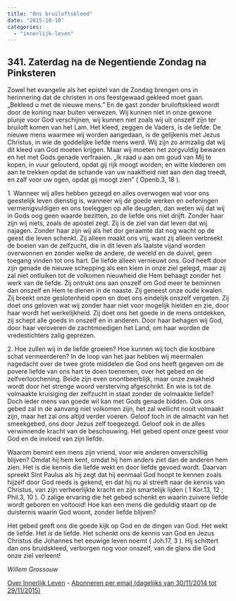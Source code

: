 ```yaml
---
title: "Ons bruiloftskleed"
date: "2015-10-10"
categories: 
  - "innerlijk-leven"
---
```


## 341\. Zaterdag na de Negentiende Zondag na Pinksteren

Zowel het evangelie als het epistel van de Zondag brengen ons in herinnering dat de christen in ons feestgewaad gekleed moet gaan. „Bekleed u met de nieuwe mens.” En de gast zonder bruiloftskleed wordt door de koning naar buiten verwezen. Wij kunnen niet in onze gewone plunje voor God verschijnen, wij kunnen niet zoals wij uit onszelf zijn ter bruiloft komen van het Lam. Het kleed, zeggen de Vaders, is de liefde. De nieuwe mens waarmee wij worden aangedaan, is de gelijkenis met Jezus Christus, in wie de goddelijke liefde mens werd. Wij zijn zo armzalig dat wij dit kleed van God moeten krijgen. Maar wij moeten het zorgvuldig bewaren en het met Gods genade verfraaien. „Ik raad u aan om goud van Mij te kopen, in vuur gelouterd, opdat gij rijk moogt worden; en witte klederen om aan te trekken opdat de schande van uw naaktheid niet aan den dag treedt, en zalf voor uw ogen, opdat gij moogt zien” ( Openb.3, 18 ).

1\. Wanneer wij alles hebben gezegd en alles overwogen wat voor ons geestelijk leven dienstig is, wanneer wij de goede werken en oefeningen vermenigvuldigen en ons toeleggen op alle deugden, dan weten wij dat wij in Gods oog geen waarde bezitten, zo de liefde ons niet drijft. Zonder haar zijn wij niets, zoals de apostel zegt. Zij is de ziel van dat leven dat wij najagen. Zonder haar zijn wij als het dor geraamte dat nog wacht op de geest die leven schenkt. Zij alleen maakt ons vrij, want zij alleen verbreekt de boeien van de zelfzucht, die in dit leven als laatste vijand worden overwonnen en zonder welke de andere, de wereld en de duivel, geen toegang vinden tot ons hart. De liefde alleen vernieuwt ons. God heeft door zijn genade de nieuwe schepping als een kiem in onze ziel gelegd, maar zij zal niet ontluiken tot de volkomen nieuwheid die Hem behaagt zonder het werk van de liefde. Zij ontrukt ons aan onszelf om God meer te beminnen dan onszelf en Hem te dienen in de naaste. Zij geneest onze oude kwalen. Zij breekt onze geslotenheid open en doet ons eindelijk onszelf vergeten. Zij doet ons geloven wat wij zonder haar niet voor mogelijk hielden en zie, door haar wordt het werkelijkheid. Zij doet ons het goede in de mens ontdekken, zij schept alle goeds in onszelf en in anderen. Door haar behagen wij God, door haar veroveren de zachtmoedigen het Land, om haar worden de vredestichters zalig geprezen.

2\. Hoe zullen wij in de liefde groeien? Hoe kunnen wij toch die kostbare schat vermeerderen? In de loop van het jaar hebben wij meermalen nagedacht over de twee grote middelen die God ons heeft gegeven om de povere liefde van ons hart te doen toenemen, over het gebed en de zelfverloochening. Beide zijn even onontbeerblijk, maar onze zwakheid wordt door het strenge woord versterving afgeschrikt. En wie is tot de volmaakte kruisiging der zelfzucht in staat zonder de volmaakte liefde? Doch ieder mens van goede wil kan met Gods genade bidden. Ook ons gebed zal in de aanvang niet volkomen zijn, het zal wellicht nooit volmaakt zijn, maar het zal ons altijd verder voeren. Geloof toch in de almacht van het smeekgebed, ons door Jezus zelf toegezegd. Geloof ook in de alles verwinnende kracht van de beschouwing. Het gebed opent onze geest voor God en de invloed van zijn liefde.

Waarom bemint een mens zijn vriend, voor wie anderen onverschillig blijven? Omdat hij hem kent, omdat hij hem anders ziet dan de anderen hem zien. Het is die kennis die liefde wekt en door liefde gevoed wordt. Daarvan spreekt Sint Paulus als hij zegt dat hij eenmaal God hoopt te kennen zoals hijzelf door God reeds is gekend, en dat hij nu al streeft naar de kennis van Christus, van zijn verheerlijkte kracht en zijn smartelijk lijden ( 1 Kor.13, 12 ; Phil.3, 10 ). O zalige ervaring die het gebed schenkt en waarin zuivere liefde wordt geboren en voltooid! Hoe kan een mens die geduldig staart op de duisternis waarin God woont, zonder liefde blijven?

Het gebed geeft ons die goede kijk op God en de dingen van God. Het wekt de liefde. Het _is_ de liefde. Het schenkt ons de kennis van God en Jezus Christus die Johannes het eeuwige leven noemt ( Joh.17, 3 ). Hij schittert dan ons bruidskleed, verborgen nog voor onszelf, van de glans die God onze ziel verleent!

_Willem Grossouw_

[Over Innerlijk Leven](http://www.gelovenleren.net/2014/11/27/een-jaar-lang-innerlijk-leven-op-geloven-leren/) - [Abonneren per email (dagelijks van 30/11/2014 tot 29/11/2015)](http://eepurl.com/9P3DT)
